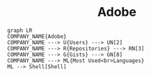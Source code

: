 <h1 align="center">Adobe</h1>

```mermaid
graph LR
COMPANY_NAME{Adobe}
COMPANY_NAME ---> U{Users} ---> UN[2]
COMPANY_NAME ---> R{Repositories} ---> RN[3]
COMPANY_NAME ---> G{Gists} ---> GN[8]
COMPANY_NAME ---> ML{Most Used<br>Languages}
ML --> Shell[Shell]
```
